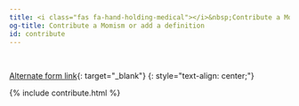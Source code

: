 ```yaml
---
title: <i class="fas fa-hand-holding-medical"></i>&nbsp;Contribute a Momism or add a definition
og-title: Contribute a Momism or add a definition
id: contribute
---
```

<br>

[Alternate form link](https://docs.google.com/forms/d/e/1FAIpQLSdAII7RljiI6nfzmeKIeFALwu_WmckX-eiN4oDEQe4VSqagEw/viewform){: target="_blank"}
{: style="text-align: center;"}

{% include contribute.html %}
